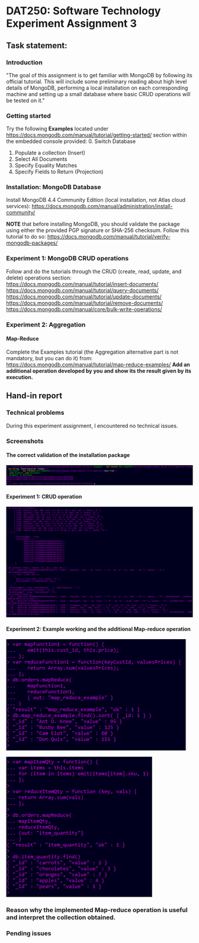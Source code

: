 # DAT250: Software Technology Experiment Assignment 3

## Task statement:
### Introduction
"The goal of this assignment is to get familiar with MongoDB by following its official tutorial. This will include some preliminary reading about high level details of MongoDB, performing a local installation on each corresponding machine and setting up a small database where basic CRUD operations will be tested on it."

### Getting started
Try the following **Examples** located under https://docs.mongodb.com/manual/tutorial/getting-started/ section within the embedded console provided:
0. Switch Database
1. Populate a collection (Insert)
2. Select All Documents
3. Specify Equality Matches
4. Specify Fields to Return (Projection)

### Installation: MongoDB Database
Install MongoDB 4.4 Community Edition (local installation, not Atlas cloud services):
https://docs.mongodb.com/manual/administration/install-community/

**NOTE** that before installing MongoDB, you should validate the package using either the provided PGP signature or SHA-256 checksum.
Follow this tutorial to do so: https://docs.mongodb.com/manual/tutorial/verify-mongodb-packages/

### Experiment 1: MongoDB CRUD operations
Follow and do the tutorials through the CRUD (create, read, update, and delete) operations section:
https://docs.mongodb.com/manual/tutorial/insert-documents/
https://docs.mongodb.com/manual/tutorial/query-documents/
https://docs.mongodb.com/manual/tutorial/update-documents/
https://docs.mongodb.com/manual/tutorial/remove-documents/
https://docs.mongodb.com/manual/core/bulk-write-operations/

### Experiment 2: Aggregation
#### Map-Reduce
Complete the Examples tutorial (the Aggregation alternative part is not mandatory, but you can do it) from:
https://docs.mongodb.com/manual/tutorial/map-reduce-examples/
**Add an additional operation developed by you and show its the result given by its execution.**

## Hand-in report
### Technical problems
During this experiment assignment, I encountered no technical issues.

### Screenshots
#### The correct validation of the installation package
![Alt Text](img/screenshots/expass3/Validation_Install-package.png?raw=true)

#### Experiment 1: CRUD operation
![Alt Text](img/screenshots/expass3/Operation_CRUD.png?raw=true)

#### Experiment 2: Example working and the additional Map-reduce operation
![Alt Text](img/screenshots/expass3/mapReduce_Example.png?raw=true)

![Alt Text](img/screenshots/expass3/mapReduce_ItemQty.png?raw=true)

### Reason why the implemented Map-reduce operation is useful and interpret the collection obtained. 

### Pending issues
